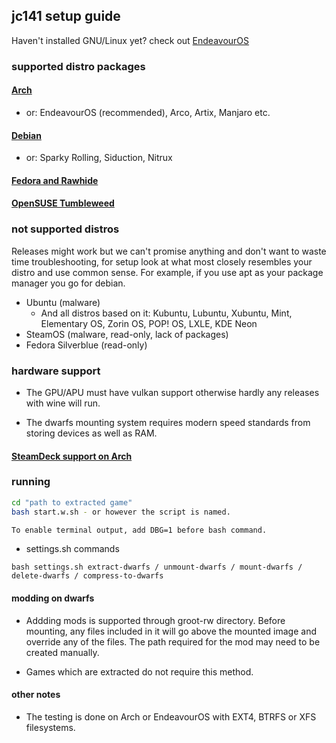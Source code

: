 ## jc141 setup guide

Haven't installed GNU/Linux yet? check out [EndeavourOS](https://discovery.endeavouros.com/installation/create-install-media-usb-key/2021/03/)

### supported distro packages

#### [Arch](arch.md)
 - or: EndeavourOS (recommended), Arco, Artix, Manjaro etc.

#### [Debian](debiansid.md)
 - or: Sparky Rolling, Siduction, Nitrux
#### [Fedora and Rawhide](fedora.md)
#### [OpenSUSE Tumbleweed](opensuse.md)

### not supported distros

Releases might work but we can't promise anything and don't want to waste time troubleshooting, for setup look at what most closely resembles your distro and use common sense. For example, if you use apt as your package manager you go for debian.

 - Ubuntu (malware)
   - And all distros based on it: Kubuntu, Lubuntu, Xubuntu, Mint, Elementary OS, Zorin OS, POP! OS, LXLE, KDE Neon 
 - SteamOS (malware, read-only, lack of packages)
 - Fedora Silverblue (read-only)

### hardware support

- The GPU/APU must have vulkan support otherwise hardly any releases with wine will run.

- The dwarfs mounting system requires modern speed standards from storing devices as well as RAM.

#### [SteamDeck support on Arch](steamdeck.md)

### running

```sh
cd "path to extracted game"
bash start.w.sh - or however the script is named.

To enable terminal output, add DBG=1 before bash command.
```
- settings.sh commands
```
bash settings.sh extract-dwarfs / unmount-dwarfs / mount-dwarfs / delete-dwarfs / compress-to-dwarfs
```

#### modding on dwarfs

- Addding mods is supported through groot-rw directory. Before mounting, any files included in it will go above the mounted image and override any of the files. The path required for the mod may need to be created manually.

- Games which are extracted do not require this method.

#### other notes

- The testing is done on Arch or EndeavourOS with EXT4, BTRFS or XFS filesystems.
